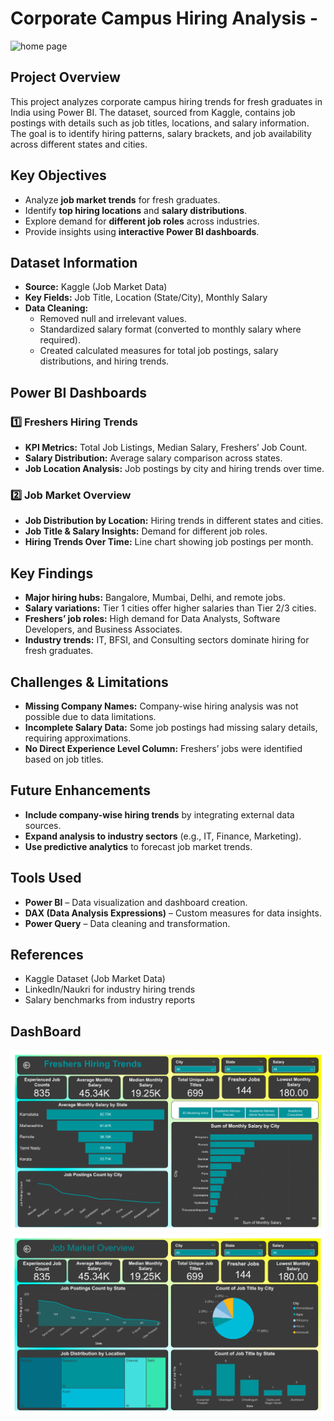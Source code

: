# **Corporate Campus Hiring Analysis -**


<img width="1000" alt="home page" src="https://www.glaadblog.org/wp-content/uploads/2021/08/How-to-Find-the-Best-Temp-Agency-for-your-Job-Finding-Needs-905x445.jpg" />


## **Project Overview**
This project analyzes corporate campus hiring trends for fresh graduates in India using Power BI. The dataset, sourced from Kaggle, contains job postings with details such as job titles, locations, and salary information. The goal is to identify hiring patterns, salary brackets, and job availability across different states and cities.

## **Key Objectives**
- Analyze **job market trends** for fresh graduates.
- Identify **top hiring locations** and **salary distributions**.
- Explore demand for **different job roles** across industries.
- Provide insights using **interactive Power BI dashboards**.

## **Dataset Information**
- **Source:** Kaggle (Job Market Data)
- **Key Fields:** Job Title, Location (State/City), Monthly Salary
- **Data Cleaning:**
  - Removed null and irrelevant values.
  - Standardized salary format (converted to monthly salary where required).
  - Created calculated measures for total job postings, salary distributions, and hiring trends.

## **Power BI Dashboards**
### **1️⃣ Freshers Hiring Trends**
- **KPI Metrics:** Total Job Listings, Median Salary, Freshers’ Job Count.
- **Salary Distribution:** Average salary comparison across states.
- **Job Location Analysis:** Job postings by city and hiring trends over time.

### **2️⃣ Job Market Overview**
- **Job Distribution by Location:** Hiring trends in different states and cities.
- **Job Title & Salary Insights:** Demand for different job roles.
- **Hiring Trends Over Time:** Line chart showing job postings per month.

## **Key Findings**
- **Major hiring hubs:** Bangalore, Mumbai, Delhi, and remote jobs.
- **Salary variations:** Tier 1 cities offer higher salaries than Tier 2/3 cities.
- **Freshers’ job roles:** High demand for Data Analysts, Software Developers, and Business Associates.
- **Industry trends:** IT, BFSI, and Consulting sectors dominate hiring for fresh graduates.

## **Challenges & Limitations**
- **Missing Company Names:** Company-wise hiring analysis was not possible due to data limitations.
- **Incomplete Salary Data:** Some job postings had missing salary details, requiring approximations.
- **No Direct Experience Level Column:** Freshers’ jobs were identified based on job titles.

## **Future Enhancements**
- **Include company-wise hiring trends** by integrating external data sources.
- **Expand analysis to industry sectors** (e.g., IT, Finance, Marketing).
- **Use predictive analytics** to forecast job market trends.

## **Tools Used**
- **Power BI** – Data visualization and dashboard creation.
- **DAX (Data Analysis Expressions)** – Custom measures for data insights.
- **Power Query** – Data cleaning and transformation.

## **References**
- Kaggle Dataset (Job Market Data)
- LinkedIn/Naukri for industry hiring trends
- Salary benchmarks from industry reports

## **DashBoard**

<img src =https://github.com/akshaythombre/Corporate-Campus-Hiring-Analysis/blob/main/Freshers%20Hiring.png>

<img src =https://github.com/akshaythombre/Corporate-Campus-Hiring-Analysis/blob/main/Job%20Overvies.png>
